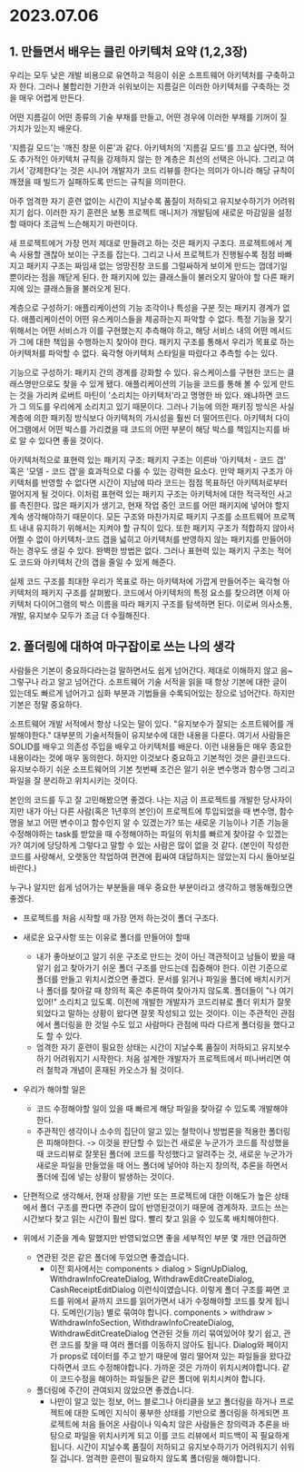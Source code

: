 # 2023.07.06

## 1. 만들면서 배우는 클린 아키텍처 요약 (1,2,3장)

우리는 모두 낮은 개발 비용으로 유연하고 적응이 쉬운 소프트웨어 아키텍처를 구축하고자 한다. 그러나 불합리한 기한과 쉬워보이는 지름길은 이러한 아키텍처를 구축하는 것을 매우 어렵게 만든다.

어떤 지름길이 어떤 종류의 기술 부채를 만들고, 어떤 경우에 이러한 부채를 기꺼이 질 가치가 있는지 배운다.

'지름길 모드'는 '깨진 창문 이론'과 같다. 아키텍처의 '지름길 모드'를 끄고 싶다면, 적어도 추가적인 아키텍처 규칙을 강제하지 않는 한 계층은 최선의 선택은 아니다. 그리고 여기서 '강제한다'는 것은 시니어 개발자가 코드 리뷰를 한다는 의미가 아니라 해당 규칙이 깨졌을 때 빌드가 실패하도록 만드는 규칙을 의미한다.

아주 엄격한 자기 훈련 없이는 시간이 지날수록 품질이 저하되고 유지보수하기가 어려워지기 쉽다. 이러한 자기 훈련은 보통 프로젝트 매니저가 개발팀에 새로운 마감일을 설정할 때마다 조금씩 느슨해지기 마련이다.

새 프로젝트에거 가장 먼저 제대로 만들려고 하는 것은 패키지 구조다. 프로젝트에서 계속 사용할 괜찮아 보이는 구조를 잡는다. 그리고 나서 프로젝트가 진행될수록 점점 바빠지고 패키지 구조는 짜임새 없는 엉망진창 코드를 그럴싸하게 보이게 만드는 껍데기일 뿐이라는 점을 깨닫게 된다. 한 패키지에 있는 클래스들이 불러오지 말아야 할 다른 패키지에 있는 클래스들을 불러오게 된다.

계층으로 구성하기: 애플리케이션의 기능 조각이나 특성을 구분 짓는 패키지 경계가 없다. 애플리케이션이 어떤 유스케이스들을 제공하는지 파악할 수 없다. 특정 기능을 찾기 위해서는 어떤 서비스가 이를 구현했는지 추측해야 하고, 해당 서비스 내의 어떤 메서드가 그에 대한 책임을 수행하는지 찾아야 한다. 패키지 구조를 통해서 우리가 목표로 하는 아키텍처를 파악할 수 없다. 육각형 아키텍처 스타일을 따랐다고 추측할 수는 있다.

기능으로 구성하기: 패키지 간의 경계를 강화할 수 있다. 유스케이스를 구현한 코드는 클래스명만으로도 찾을 수 있게 됐다. 애플리케이션의 기능을 코드를 통해 볼 수 있게 만드는 것을 가리켜 로버트 마틴이 '소리치는 아키텍처'라고 명명한 바 있다. 왜냐하면 코드가 그 의도를 우리에게 소리치고 있기 때문이다. 그러나 기능에 의한 패키징 방식은 사실 계층에 의한 패키징 방식보다 아키텍처의 가시성을 훨씬 더 떨어뜨린다. 아키텍처 다이어그램에서 어떤 박스를 가리켰을 때 코드의 어떤 부분이 해당 박스를 책임지는지를 바로 알 수 있다면 좋을 것이다.

아키텍처적으로 표현력 있는 패키지 구조: 패키지 구조는 이른바 '아키텍처 - 코드 갭' 혹은 '모델 - 코드 갭'을 효과적으로 다룰 수 있는 강력한 요소다. 만약 패키지 구조가 아키텍처를 반영할 수 없다면 시간이 지남에 따라 코드는 점점 목표하던 아키텍처로부터 멀어지게 될 것이다. 이처럼 표현력 있는 패키지 구조는 아키텍처에 대한 적극적인 사고를 촉진한다. 많은 패키지가 생기고, 현재 작업 중인 코드를 어떤 패키지에 넣어야 할지 계속 생각해야하기 때문이다. 모든 구조와 마찬가지로 패키지 구조를 소프트웨어 프로젝트 내내 유지하기 위해서는 지켜야 할 규칙이 있다. 또한 패키지 구조가 적합하지 않아서 어쩔 수 없이 아키텍처-코드 갭을 넓히고 아키텍처를 반영하지 않는 패키지를 만들어야 하는 경우도 생길 수 있다. 완벽한 방법은 없다. 그러나 표현력 있는 패키지 구조는 적어도 코드와 아키텍처 간의 갭을 줄일 수 있게 해준다.

실제 코드 구조를 최대한 우리가 목표로 하는 아키텍처에 가깝게 만들어주는 육각형 아키텍처의 패키지 구조를 살펴봤다. 코드에서 아키텍처의 특정 요소를 찾으려면 이제 아키텍처 다이어그램의 박스 이름을 따라 패키지 구조를 탐색하면 된다. 이로써 의사소통, 개발, 유지보수 모두가 조금 더 수월해진다.

## 2. 폴더링에 대하여 마구잡이로 쓰는 나의 생각

사람들은 기본이 중요하다라는걸 말하면서도 쉽게 넘어간다. 제대로 이해하지 않고 음~ 그렇구나 라고 알고 넘어간다. 소프트웨어 기술 서적을 읽을 때 항상 기본에 대한 글이 있는데도 빠르게 넘어가고 심화 부분과 기법들을 수록되어있는 장으로 넘어간다. 하지만 기본은 정말 중요하다.

소프트웨어 개발 서적에서 항상 나오는 말이 있다. "유지보수가 잘되는 소프트웨어를 개발해야한다." 대부분의 기술서적들이 유지보수에 대한 내용을 다룬다. 여기서 사람들은 SOLID를 배우고 의존성 주입을 배우고 아키텍처를 배운다. 이런 내용들은 매우 종요한 내용이라는 것에 매우 동의한다. 하지만 이것보다 중요하고 기본적인 것은 클린코드다. 유지보수하기 쉬운 소프트웨어의 기본 첫번째 조건은 알기 쉬운 변수명과 함수명 그리고 파일을 잘 분리하고 위치시키는 것이다.

본인의 코드를 두고 잘 고민해봤으면 좋겠다. 나는 지금 이 프로젝트를 개발한 당사자이지만 내가 아닌 다른 사람(혹은 1년후의 본인)이 프로젝트에 투입되었을 때 변수명, 함수명을 보고 어떤 변수이고 함수인지 알 수 있겠는가? 또는 새로운 기능이나 기존 기능을 수정해야하는 task를 받았을 때 수정해야하는 파일의 위치를 빠르게 찾아갈 수 있겠는가? 여기에 당당하게 그렇다고 말할 수 있는 사람은 많이 없을 것 같다. (본인이 작성한 코드를 사랑해서, 오랫동안 작업하여 편견에 휩싸여 대답하지는 않았는지 다시 돌아보길 바란다.)

누구나 알지만 쉽게 넘어가는 부분들을 매우 중요한 부분이라고 생각하고 행동해줬으면 좋겠다.

- 프로젝트를 처음 시작할 때 가장 먼저 하는것이 폴더 구조다. 

- 새로운 요구사항 또는 이유로 폴더를 만들어야 할때
  - 내가 좋아보이고 알기 쉬운 구조로 만드는 것이 아닌 객관적이고 남들이 봤을 때 알기 쉽고 찾아가기 쉬운 폴더 구조를 만드는데 집중해야 한다. 이런 기준으로 폴더를 만들고 위치시켰으면 좋겠다. 문서를 읽거나 파일을 폴더에 배치시키거나 폴더를 찾아갈 때 창의적 혹은 추론하여 찾아가지 않도록. 폴더들이 "나 여기있어!" 소리치고 있도록. 이전에 개발한 개발자가 코드리뷰로 폴더 위치가 잘못되었다고 말하는 상황이 왔다면 잘못 작성되고 있는 것이다. 이는 주관적인 관점에서 폴더링을 한 것일 수도 있고 사람마다 관점에 따라 다르게 폴더링을 했다고도 할 수 있다.
  - 엄격한 자기 훈련이 필요한 상태는 시간이 지날수록 품질이 저하되고 유지보수하기 어려워지기 시작한다. 처음 설계한 개발자가 프로젝트에서 떠나버리면 여러 철학과 개념이 혼재된 카오스가 될 것이다.

- 우리가 해야할 일은
  - 코드 수정해야할 일이 있을 때 빠르게 해당 파일을 찾아갈 수 있도록 개발해야 한다.
  - 주관적인 생각이나 소수의 집단이 알고 있는 철학이나 방법론을 적용한 폴더링은 피해야한다. -> 이것을 판단할 수 있는건 새로운 누군가가 코드를 작성했을 때 코드리뷰로 잘못된 폴더에 코드를 작성했다고 알려주는 것, 새로운 누군가가 새로운 파일을 만들었을 때 어느 폴더에 넣어야 하는지 창의적, 추론을 하면서 폴더에 집에 넣는 상황이 발생하는 것이다.

- 단편적으로 생각해서, 현재 상황을 기반 또는 프로젝트에 대한 이해도가 높은 상태에서 폴더 구조를 짠다면 주관이 많이 반영된것이기 때문에 경계하자. 코드는 쓰는 시간보다 찾고 읽는 시간이 훨씬 많다. 빨리 찾고 읽을 수 있도록 배치해야한다.

- 위에서 기준을 계속 말했지만 반영되었으면 좋을 세부적인 부분 몇 개만 언급하면
  - 연관된 것은 같은 폴더에 두었으면 좋겠습니다.
    - 이전 회사에서는 components > dialog > SignUpDialog, WithdrawInfoCreateDialog, WithdrawEditCreateDialog, CashReceiptEditDialog 이런식이였습니다. 이렇게 폴더 구조를 짜면 코드를 위에서 끝까지 코드를 읽어가면서 내가 수정해야할 코드를 찾게 됩니다. 도메인(기능) 별로 묶여야 합니다. components > withdraw > WithdrawInfoSection, WithdrawInfoCreateDialog, WithdrawEditCreateDialog 연관된 것들 끼리 묶여있어야 찾기 쉽고, 관련 코드를 찾을 때 여러 폴더를 이동하지 않아도 됩니다. Dialog와 페이지가 props로 데이터를 주고 받기 때문에 멀리 떨어져 있는 파일들을 왔다갔다하면서 코드 수정해야합니다. 가까운 것은 가까이 위치시켜야합니다. 같이 코드수정을 해야하는 파일들은 같은 폴더에 위치시켜야 합니다.
  - 폴더링에 주간이 관여되지 않았으면 좋겠습니다.
    - 나만이 알고 있는 정보, 어느 블로그나 아티클을 보고 폴더링을 하거나 프로젝트에 대한 도메인 지식이 풍부한 상태를 기반으로 폴더링을 하게되면 프로젝트에 처음 들어온 사람이나 익숙치 않은 사람들은 창의력과 추론을 바탕으로 파일을 위치시키게 되고 이를 코드 리뷰에서 피드백이 꼭 필요하게 됩니다. 시간이 지날수록 품질이 저하되고 유지보수하기가 어려워지기 쉬워질 겁니다. 엄격한 훈련이 필요하지 않도록 폴더링을 해야합니다.
  